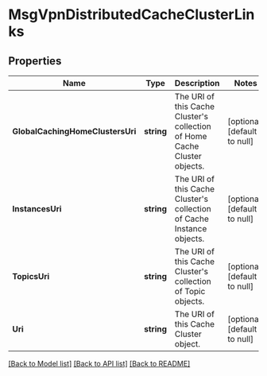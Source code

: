 # MsgVpnDistributedCacheClusterLinks

## Properties
Name | Type | Description | Notes
------------ | ------------- | ------------- | -------------
**GlobalCachingHomeClustersUri** | **string** | The URI of this Cache Cluster&#x27;s collection of Home Cache Cluster objects. | [optional] [default to null]
**InstancesUri** | **string** | The URI of this Cache Cluster&#x27;s collection of Cache Instance objects. | [optional] [default to null]
**TopicsUri** | **string** | The URI of this Cache Cluster&#x27;s collection of Topic objects. | [optional] [default to null]
**Uri** | **string** | The URI of this Cache Cluster object. | [optional] [default to null]

[[Back to Model list]](../README.md#documentation-for-models) [[Back to API list]](../README.md#documentation-for-api-endpoints) [[Back to README]](../README.md)

